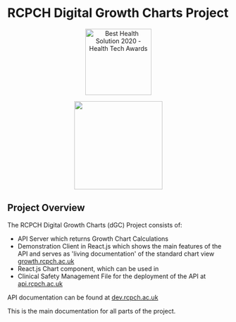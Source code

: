 # RCPCH Digital Growth Charts Project

<p align="center">
  <a href="https://www.thehtn.co.uk/health-tech-awards-2020-live/"><img width="150px" src="static/htn-awards-winner-202-logo.jpg" alt="Best Health Solution 2020 - Health Tech Awards" /></a>
</p>

<p align="center">
  <img width="200" src="https://github.com/rcpch/digital-growth-charts-server/raw/alpha/static/rcpch-logo.png">
</p>

## Project Overview

The RCPCH Digital Growth Charts (dGC) Project consists of:

* API Server which returns Growth Chart Calculations
* Demonstration Client in React.js which shows the main features of the API and serves as 'living documentation' of the standard chart view [growth.rcpch.ac.uk](https://growth.rcpch.ac.uk)
* React.js Chart component, which can be used in
* Clinical Safety Management File for the deployment of the API at [api.rcpch.ac.uk](https://api.rcpch.ac.uk)

API documentation can be found at [dev.rcpch.ac.uk](https://dev.rcpch.ac.uk)

This is the main documentation for all parts of the project.
